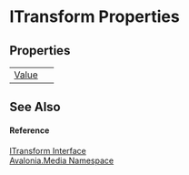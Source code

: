 # ITransform Properties




## Properties
<table>
<tr>
<td><a href="P_Avalonia_Media_ITransform_Value">Value</a></td>
<td> </td>
</tr>
</table>

## See Also


#### Reference
<a href="T_Avalonia_Media_ITransform">ITransform Interface</a>  
<a href="N_Avalonia_Media">Avalonia.Media Namespace</a>  

